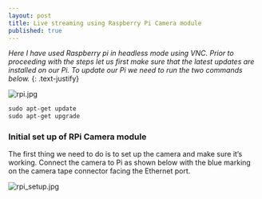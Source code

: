 ```yaml
---
layout: post
title: Live streaming using Raspberry Pi Camera module
published: true
---
```

_Here I have used Raspberry pi in headless mode using VNC. Prior to proceeding with the steps let us first make sure that the latest updates are installed on our Pi. To update our Pi we need to run the two commands below._
{: .text-justify}

![rpi.jpg](https://lh4.googleusercontent.com/S75UVSuC51CxpK7z5jWCTiJXbSZpn8x2IE38sXVxEV3Qsu4a6pHIlRr4tfI7t06p230=w2400)
<!--more-->

```html
sudo apt-get update
sudo apt-get upgrade
```

### Initial set up of RPi Camera module

The first thing we need to do is to set up the camera and make sure it’s working. Connect the camera to Pi as shown below with the blue marking on the camera tape connector facing the Ethernet port.

![rpi_setup.jpg](https://lh4.googleusercontent.com/uubayR44k047HYb1ZsjmKA_Xx-dduz8G8L1us0FqaEKX1AEx8kspouJ2TVg3AHx2-S8=w2400)